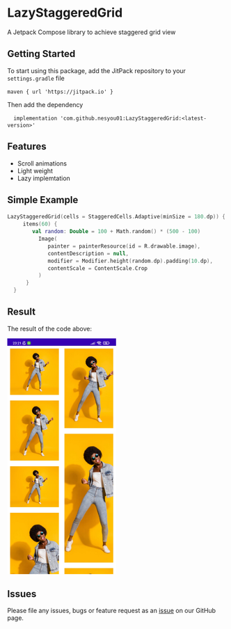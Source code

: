# LazyStaggeredGrid

A Jetpack Compose library to achieve staggered grid view

## Getting Started

To start using this package, add the JitPack repository to your `settings.gradle` file 

```	
maven { url 'https://jitpack.io' }
```
Then add the dependency


```	
  implementation 'com.github.nesyou01:LazyStaggeredGrid:<latest-version>'
```

## Features

- Scroll animations
- Light weight
- Lazy implemtation

## Simple Example

```kotlin
LazyStaggeredGrid(cells = StaggeredCells.Adaptive(minSize = 180.dp)) {
     items(60) {
        val random: Double = 100 + Math.random() * (500 - 100)
          Image(
             painter = painterResource(id = R.drawable.image),
             contentDescription = null,
             modifier = Modifier.height(random.dp).padding(10.dp),
             contentScale = ContentScale.Crop
          )
      }
  }
```

## Result
The result of the code above:

<img src="https://github.com/nesyou01/LazyStaggeredGrid/blob/master/Screenshot_2022-01-24-23-21-38.jpg" width="250"/>

## Issues

Please file any issues, bugs or feature request as an [issue](https://github.com/nesyou01/LazyStaggeredGrid/issues) on our GitHub page.
